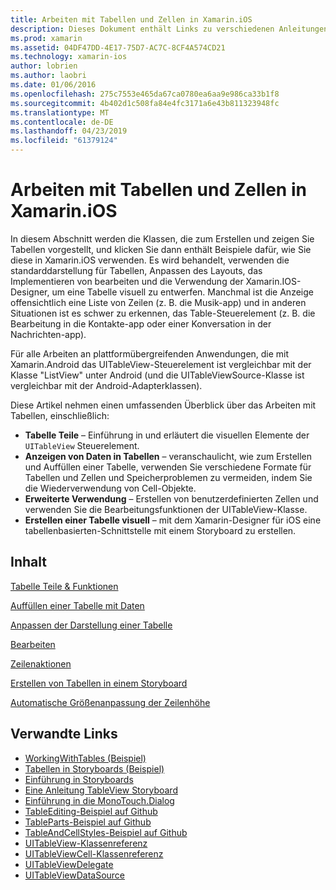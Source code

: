```yaml
---
title: Arbeiten mit Tabellen und Zellen in Xamarin.iOS
description: Dieses Dokument enthält Links zu verschiedenen Anleitungen, die beschreiben, wie Daten mit dem UITableView-Steuerelement in einer Xamarin.iOS-app angezeigt.
ms.prod: xamarin
ms.assetid: 04DF47DD-4E17-75D7-AC7C-8CF4A574CD21
ms.technology: xamarin-ios
author: lobrien
ms.author: laobri
ms.date: 01/06/2016
ms.openlocfilehash: 275c7553e465da67ca0780ea6aa9e986ca33b1f8
ms.sourcegitcommit: 4b402d1c508fa84e4fc3171a6e43b811323948fc
ms.translationtype: MT
ms.contentlocale: de-DE
ms.lasthandoff: 04/23/2019
ms.locfileid: "61379124"
---
```

# <a name="working-with-tables-and-cells-in-xamarinios"></a>Arbeiten mit Tabellen und Zellen in Xamarin.iOS

In diesem Abschnitt werden die Klassen, die zum Erstellen und zeigen Sie Tabellen vorgestellt, und klicken Sie dann enthält Beispiele dafür, wie Sie diese in Xamarin.iOS verwenden. Es wird behandelt, verwenden die standarddarstellung für Tabellen, Anpassen des Layouts, das Implementieren von bearbeiten und die Verwendung der Xamarin.IOS-Designer, um eine Tabelle visuell zu entwerfen. Manchmal ist die Anzeige offensichtlich eine Liste von Zeilen (z. B. die Musik-app) und in anderen Situationen ist es schwer zu erkennen, das Table-Steuerelement (z. B. die Bearbeitung in die Kontakte-app oder einer Konversation in der Nachrichten-app).

Für alle Arbeiten an plattformübergreifenden Anwendungen, die mit Xamarin.Android das UITableView-Steuerelement ist vergleichbar mit der Klasse "ListView" unter Android (und die UITableViewSource-Klasse ist vergleichbar mit der Android-Adapterklassen).

Diese Artikel nehmen einen umfassenden Überblick über das Arbeiten mit Tabellen, einschließlich:

-   **Tabelle Teile** – Einführung in und erläutert die visuellen Elemente der `UITableView` Steuerelement. 
-   **Anzeigen von Daten in Tabellen** – veranschaulicht, wie zum Erstellen und Auffüllen einer Tabelle, verwenden Sie verschiedene Formate für Tabellen und Zellen und Speicherproblemen zu vermeiden, indem Sie die Wiederverwendung von Cell-Objekte. 
-   **Erweiterte Verwendung** – Erstellen von benutzerdefinierten Zellen und verwenden Sie die Bearbeitungsfunktionen der UITableView-Klasse. 
-   **Erstellen einer Tabelle visuell** – mit dem Xamarin-Designer für iOS eine tabellenbasierten-Schnittstelle mit einem Storyboard zu erstellen. 

## <a name="contents"></a>Inhalt

 [Tabelle Teile &amp; Funktionen](~/ios/user-interface/controls/tables/table-parts-and-functionality.md)

 [Auffüllen einer Tabelle mit Daten](~/ios/user-interface/controls/tables/populating-a-table-with-data.md)

 [Anpassen der Darstellung einer Tabelle](~/ios/user-interface/controls/tables/customizing-table-appearance.md)

 [Bearbeiten](~/ios/user-interface/controls/tables/editing.md)
 
 [Zeilenaktionen](~/ios/user-interface/controls/tables/row-action.md)

 [Erstellen von Tabellen in einem Storyboard](~/ios/user-interface/controls/tables/creating-tables-in-a-storyboard.md)
 
 [Automatische Größenanpassung der Zeilenhöhe](~/ios/user-interface/controls/tables/autosizing-row-height.md)

## <a name="related-links"></a>Verwandte Links

- [WorkingWithTables (Beispiel)](https://developer.xamarin.com/samples/monotouch/WorkingWithTables/)
- [Tabellen in Storyboards (Beispiel)](https://developer.xamarin.com/samples/monotouch/StoryboardTable/)
- [Einführung in Storyboards](~/ios/user-interface/storyboards/index.md)
- [Eine Anleitung TableView Storyboard](https://github.com/xamarin/recipes/tree/master/Recipes/ios/general/storyboard/storyboard_a_tableview)
- [Einführung in die MonoTouch.Dialog](~/ios/user-interface/monotouch.dialog/index.md)
- [TableEditing-Beispiel auf Github](https://github.com/xamarin/monotouch-samples/tree/master/TableEditing)
- [TableParts-Beispiel auf Github](https://github.com/xamarin/monotouch-samples/tree/master/TableParts)
- [TableAndCellStyles-Beispiel auf Github](https://github.com/xamarin/mobile-samples/tree/master/TablesLists)
- [UITableView-Klassenreferenz](https://developer.apple.com/library/ios/documentation/UIKit/Reference/UITableView_Class/)
- [UITableViewCell-Klassenreferenz](https://developer.apple.com/library/ios/documentation/UIKit/Reference/UITableViewCell_Class/)
- [UITableViewDelegate](https://developer.apple.com/library/ios/documentation/UIKit/Reference/UITableViewDelegate_Protocol/)
- [UITableViewDataSource](https://developer.apple.com/library/ios/documentation/UIKit/Reference/UITableViewDataSource_Protocol/)
